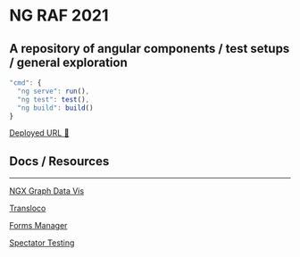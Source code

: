 # NG RAF 2021
## A repository of angular components / test setups / general exploration

```js
"cmd": {
  "ng serve": run(),
  "ng test": test(),
  "ng build": build()
}
```

[Deployed URL 🚀](http://ng-raf-2021.surge.sh/)

## Docs / Resources
------

[NGX Graph Data Vis](https://swimlane.github.io/ngx-graph/)

[Transloco](https://ngneat.github.io/transloco/)

[Forms Manager](https://github.com/ngneat/forms-manager)

[Spectator Testing](https://github.com/ngneat/spectator)
